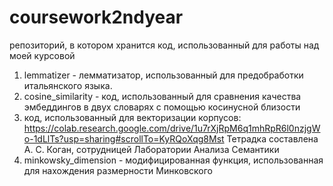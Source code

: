 # coursework2ndyear
репозиторий, в котором хранится код, использованный для работы над моей курсовой

1. lemmatizer - лемматизатор, использованный для предобработки итальянского языка.
2. cosine_similarity - код, использованный для сравнения качества эмбеддингов в двух словарях с помощью косинусной близости
3. код, использованный для векторизации корпусов:
https://colab.research.google.com/drive/1u7rXjRpM6q1mhRpR6l0nzjgWo-1dLlTs?usp=sharing#scrollTo=KyRQoXqg8Mst 
Тетрадка составлена А. С. Коган, сотрудницей Лаборатории Анализа Семантики
4. minkowsky_dimension - модифицированная функция, использованная для нахождения размерности Минковского
   
